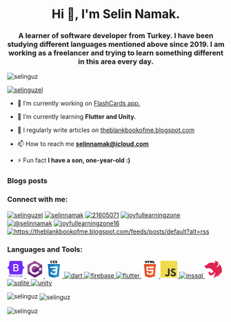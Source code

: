 <h1 align="center">Hi 👋, I'm Selin Namak.</h1>
<h3 align="center">A learner of software developer from Turkey. I have been studying different languages mentioned above since 2019. I am working as a freelancer and trying to learn something different in this area every day.</h3>

<p align="left"> <img src="https://komarev.com/ghpvc/?username=selinguz&label=Profile%20views&color=0e75b6&style=flat" alt="selinguz" /> </p>

<p align="left"> <a href="https://twitter.com/selinguzel" target="blank"><img src="https://img.shields.io/twitter/follow/selinguzel?logo=twitter&style=for-the-badge" alt="selinguzel" /></a> </p>

- 🔭 I’m currently working on [FlashCards app.](https://play.google.com/store/apps/details?id=com.cemnamak.flash_cards)

- 🌱 I’m currently learning **Flutter and Unity.**

- 📝 I regularly write articles on [theblankbookofme.blogspot.com](theblankbookofme.blogspot.com)

- 📫 How to reach me **selinnamak@icloud.com**

- ⚡ Fun fact **I have a son, one-year-old :)**

### Blogs posts
<!-- BLOG-POST-LIST:START -->
<!-- BLOG-POST-LIST:END -->

<h3 align="left">Connect with me:</h3>
<p align="left">
<a href="https://twitter.com/selinguzel" target="blank"><img align="center" src="https://raw.githubusercontent.com/rahuldkjain/github-profile-readme-generator/master/src/images/icons/Social/twitter.svg" alt="selinguzel" height="30" width="40" /></a>
<a href="https://linkedin.com/in/selinnamak" target="blank"><img align="center" src="https://raw.githubusercontent.com/rahuldkjain/github-profile-readme-generator/master/src/images/icons/Social/linked-in-alt.svg" alt="selinnamak" height="30" width="40" /></a>
<a href="https://stackoverflow.com/users/21605071" target="blank"><img align="center" src="https://raw.githubusercontent.com/rahuldkjain/github-profile-readme-generator/master/src/images/icons/Social/stack-overflow.svg" alt="21605071" height="30" width="40" /></a>
<a href="https://instagram.com/joyfullearningzone" target="blank"><img align="center" src="https://raw.githubusercontent.com/rahuldkjain/github-profile-readme-generator/master/src/images/icons/Social/instagram.svg" alt="joyfullearningzone" height="30" width="40" /></a>
<a href="https://medium.com/@selinnamak" target="blank"><img align="center" src="https://raw.githubusercontent.com/rahuldkjain/github-profile-readme-generator/master/src/images/icons/Social/medium.svg" alt="@selinnamak" height="30" width="40" /></a>
<a href="https://www.youtube.com/c/joyfullearningzone16" target="blank"><img align="center" src="https://raw.githubusercontent.com/rahuldkjain/github-profile-readme-generator/master/src/images/icons/Social/youtube.svg" alt="joyfullearningzone16" height="30" width="40" /></a>
<a href="/https://theblankbookofme.blogspot.com/feeds/posts/default?alt=rss" target="blank"><img align="center" src="https://raw.githubusercontent.com/rahuldkjain/github-profile-readme-generator/master/src/images/icons/Social/rss.svg" alt="https://theblankbookofme.blogspot.com/feeds/posts/default?alt=rss" height="30" width="40" /></a>
</p>

<h3 align="left">Languages and Tools:</h3>
<p align="left"> <a href="https://getbootstrap.com" target="_blank" rel="noreferrer"> <img src="https://raw.githubusercontent.com/devicons/devicon/master/icons/bootstrap/bootstrap-plain-wordmark.svg" alt="bootstrap" width="40" height="40"/> </a> <a href="https://www.w3schools.com/cs/" target="_blank" rel="noreferrer"> <img src="https://raw.githubusercontent.com/devicons/devicon/master/icons/csharp/csharp-original.svg" alt="csharp" width="40" height="40"/> </a> <a href="https://www.w3schools.com/css/" target="_blank" rel="noreferrer"> <img src="https://raw.githubusercontent.com/devicons/devicon/master/icons/css3/css3-original-wordmark.svg" alt="css3" width="40" height="40"/> </a> <a href="https://dart.dev" target="_blank" rel="noreferrer"> <img src="https://www.vectorlogo.zone/logos/dartlang/dartlang-icon.svg" alt="dart" width="40" height="40"/> </a> <a href="https://firebase.google.com/" target="_blank" rel="noreferrer"> <img src="https://www.vectorlogo.zone/logos/firebase/firebase-icon.svg" alt="firebase" width="40" height="40"/> </a> <a href="https://flutter.dev" target="_blank" rel="noreferrer"> <img src="https://www.vectorlogo.zone/logos/flutterio/flutterio-icon.svg" alt="flutter" width="40" height="40"/> </a> <a href="https://www.w3.org/html/" target="_blank" rel="noreferrer"> <img src="https://raw.githubusercontent.com/devicons/devicon/master/icons/html5/html5-original-wordmark.svg" alt="html5" width="40" height="40"/> </a> <a href="https://developer.mozilla.org/en-US/docs/Web/JavaScript" target="_blank" rel="noreferrer"> <img src="https://raw.githubusercontent.com/devicons/devicon/master/icons/javascript/javascript-original.svg" alt="javascript" width="40" height="40"/> </a> <a href="https://www.microsoft.com/en-us/sql-server" target="_blank" rel="noreferrer"> <img src="https://www.svgrepo.com/show/303229/microsoft-sql-server-logo.svg" alt="mssql" width="40" height="40"/> </a> <a href="https://nestjs.com/" target="_blank" rel="noreferrer"> <img src="https://raw.githubusercontent.com/devicons/devicon/master/icons/nestjs/nestjs-plain.svg" alt="nestjs" width="40" height="40"/> </a> <a href="https://www.sqlite.org/" target="_blank" rel="noreferrer"> <img src="https://www.vectorlogo.zone/logos/sqlite/sqlite-icon.svg" alt="sqlite" width="40" height="40"/> </a> <a href="https://unity.com/" target="_blank" rel="noreferrer"> <img src="https://www.vectorlogo.zone/logos/unity3d/unity3d-icon.svg" alt="unity" width="40" height="40"/> </a> </p>

<p><img align="left" src="https://github-readme-stats.vercel.app/api/top-langs?username=selinguz&show_icons=true&locale=en&layout=compact" alt="selinguz" /></p>

<p>&nbsp;<img align="center" src="https://github-readme-stats.vercel.app/api?username=selinguz&show_icons=true&locale=en" alt="selinguz" /></p>

<p><img align="center" src="https://github-readme-streak-stats.herokuapp.com/?user=selinguz&" alt="selinguz" /></p>
